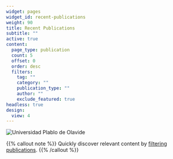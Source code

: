 ```yaml
---
widget: pages
widget_id: recent-publications
weight: 90
title: Recent Publications
subtitle: ""
active: true
content:
  page_type: publication
  count: 5
  offset: 0
  order: desc
  filters:
    tag: ""
    category: ""
    publication_type: ""
    author: ""
    exclude_featured: true
headless: true
design:
  view: 4
---
```

![Universidad Plablo de Olavide](logo-upo.png "")

{{% callout note %}}
Quickly discover relevant content by [filtering publications](./publication/).
{{% /callout %}}